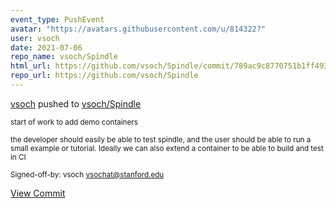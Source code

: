 ```yaml
---
event_type: PushEvent
avatar: "https://avatars.githubusercontent.com/u/814322?"
user: vsoch
date: 2021-07-06
repo_name: vsoch/Spindle
html_url: https://github.com/vsoch/Spindle/commit/789ac9c8770751b1ff4936c87f9407cbd21556f8
repo_url: https://github.com/vsoch/Spindle
---
```


<a href='https://github.com/vsoch' target='_blank'>vsoch</a> pushed to <a href='https://github.com/vsoch/Spindle' target='_blank'>vsoch/Spindle</a>

<small>start of work to add demo containers

the developer should easily be able to test spindle, and the user
should be able to run a small example or tutorial. Ideally we can also
extend a container to be able to build and test in CI

Signed-off-by: vsoch <vsochat@stanford.edu></small>

<a href='https://github.com/vsoch/Spindle/commit/789ac9c8770751b1ff4936c87f9407cbd21556f8' target='_blank'>View Commit</a>